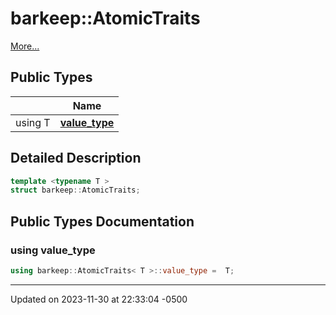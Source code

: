 # barkeep::AtomicTraits


 [More...](#detailed-description)

## Public Types

<span class="api-table">

|                | Name           |
| -------------- | -------------- |
| using T | **[value_type](api/Classes/structbarkeep_1_1_atomic_traits.md#using-value_type)**  |


</span>

## Detailed Description

```cpp
template <typename T >
struct barkeep::AtomicTraits;
```

## Public Types Documentation

### using value_type

```cpp
using barkeep::AtomicTraits< T >::value_type =  T;
```


-------------------------------

Updated on 2023-11-30 at 22:33:04 -0500